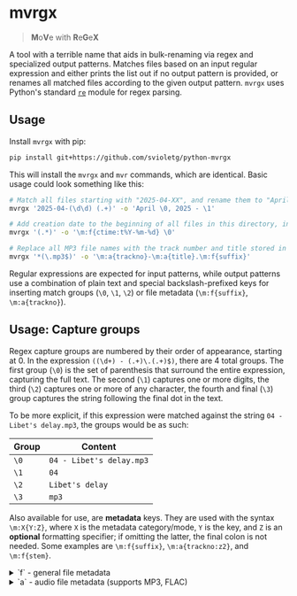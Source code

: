 # mvrgx

> **M**o**V**e with **R**e**G**e**X**

A tool with a terrible name that aids in bulk-renaming via regex and specialized output patterns. Matches files based on an input regular expression and either prints the list out if no output pattern is provided, or renames all matched files according to the given output pattern. `mvrgx` uses Python's standard [`re`](https://docs.python.org/3.12/library/re.html) module for regex parsing.

## Usage

Install `mvrgx` with pip:

```bash
pip install git+https://github.com/svioletg/python-mvrgx
```

This will install the `mvrgx` and `mvr` commands, which are identical. Basic usage could look something like this:

```bash
# Match all files starting with "2025-04-XX", and rename them to "April XX, 2025 - " followed by the rest of the filename.
mvrgx '2025-04-(\d\d) (.+)' -o 'April \0, 2025 - \1'
```

```bash
# Add creation date to the beginning of all files in this directory, in YYYY-MM-DD format
mvrgx '(.*)' -o '\m:f{ctime:t%Y-%m-%d} \0'
```

```bash
# Replace all MP3 file names with the track number and title stored in their metadata
mvrgx '*(\.mp3$)' -o '\m:a{trackno}-\m:a{title}.\m:f{suffix}'
```

Regular expressions are expected for input patterns, while output patterns use a combination of plain text and special backslash-prefixed keys for inserting match groups (`\0`, `\1`, `\2`) or file metadata (`\m:f{suffix}`, `\m:a{trackno}`).

## Usage: Capture groups

Regex capture groups are numbered by their order of appearance, starting at 0. In the expression `((\d+) - (.+)\.(.+)$)`, there are 4 total groups. The first group (`\0`) is the set of parenthesis that surround the entire expression, capturing the full text. The second (`\1`) captures one or more digits, the third (`\2`) captures one or more of any character, the fourth and final (`\3`) group captures the string following the final dot in the text.

To be more explicit, if this expression were matched against the string `04 - Libet's delay.mp3`, the groups would be as such:

|Group|Content|
|-|-|
|`\0`|`04 - Libet's delay.mp3`|
|`\1`|`04`|
|`\2`|`Libet's delay`|
|`\3`|`mp3`|

Also available for use, are **metadata** keys. They are used with the syntax `\m:X{Y:Z}`, where `X` is the metadata category/mode, `Y` is the key, and `Z` is an **optional** formatting specifier; if omitting the latter, the final colon is not needed. Some examples are `\m:f{suffix}`, `\m:a{trackno:z2}`, and `\m:f{stem}`.

<details>
<summary>`f` - general file metadata</summary>

|Key|Description|Example|
|-|-|-|
|`name`|Final component of the path, including suffix; i.e. the original filename, minus any directories.|`04 - Libet's delay.mp3`|
|`stem`|Final component of the path, excluding suffix.|`04 - Libet's delay`|
|`suffix`|Final suffix of the path, if one exists, minus the leading dot.|`mp3`|
|`bytes`|Size of the file in bytes.|`3487502`|
|`kb`|`bytes` divided by 1000, rounded to a precision of 4.|`3487.502`|
|`mb`|`mb` divided by 1000, rounded to a precision of 4.|`3.4875`|
|`gb`|`gb` divided by 1000, rounded to a precision of 4.|`0.0035`|
|`ctime`|Unix timestamp of when this file was created.|`1745221044.297786`|
|`atime`|Unix timestamp of when this file was last accessed.|`1745352016.2834144`|
|`mtime`|Unix timestamp of when this file was last modified.|`1410927766.0`|

</details>

<details>
<summary>`a` - audio file metadata (supports MP3, FLAC)</summary>

If any of metadata below is missing from the file, an empty string is returned.

|Key|Description|Example|
|-|-|-|
|`title`|Track title.|`Libet's delay`|
|`artist`|Track artist.|`The Caretaker`|
|`album`|Album this track is from.|`An empty bliss beyond this World`|
|`albumartist`|Album artist.|`The Caretaker`|
|`date`|Release date for this track. Can vary, but is typically the release year alone.|`2011`|
|`trackno`|Track number.|`4`|

</details>
